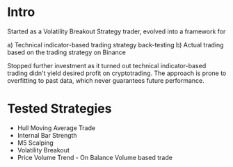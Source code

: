 # Intro
Started as a Volatility Breakout Strategy trader, evolved into a framework for

a) Technical indicator-based trading strategy back-testing
b) Actual trading based on the trading strategy on Binance

Stopped further investment as it turned out technical indicator-based trading didn't yield desired profit on cryptotrading. The approach is prone to overfitting to past data, which never guarantees future performance.

# Tested Strategies
- Hull Moving Average Trade
- Internal Bar Strength
- M5 Scalping
- Volatility Breakout
- Price Volume Trend - On Balance Volume based trade
